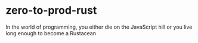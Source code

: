 # zero-to-prod-rust
In the world of programming, you either die on the JavaScript hill or you live long enough to become a Rustacean

